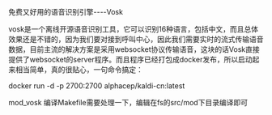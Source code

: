 免费又好用的语音识别引擎----Vosk

vosk是一个离线开源语音识别工具，它可以识别16种语言，包括中文，而且总体效果还是不错的，因为我们要对接到呼叫中心，因此我们需要实时的流式传输语音数据，目前主流的解决方案是采用websocket协议传输语音，这块的话Vosk直接提供了websocket的server程序。而且程序已经打包成docker发布，所以启动起来相当简单，真的很贴心，一句命令搞定：

docker run -d -p 2700:2700 alphacep/kaldi-cn:latest


mod_vosk 编译Makefile需要处理一下，编辑在fs的src/mod下目录编译即可
